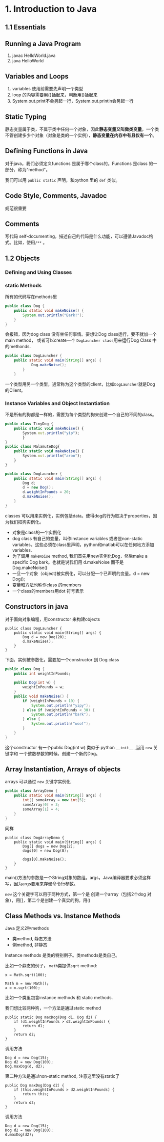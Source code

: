 # 1. Introduction to Java

## 1.1 Essentials <a href="#running-a-java-program" id="running-a-java-program"></a>

## Running a Java Program <a href="#running-a-java-program" id="running-a-java-program"></a>

1. javac HelloWorld.java
2. java HelloWorld

## Variables and Loops

1. variables 使用前需要先声明一个类型
2. loop 的内容需要用{}括起来，判断用()括起来
3. System.out.print不会另起一行，System.out.println会另起一行

## Static Typing

静态变量属于类，不属于类中任何一个对象，因此**静态变量又叫做类变量**，一个类不管创建多少个对象（对象是类的一个实例），**静态变量在内存中有且仅有一个**。

## Defining Functions in Java

对于java，我们必须定义functions 是属于哪个class的。Functions 是class 的一部分，称为"method"。

我们可以用  `public static` 声明，和python 里的 `def` 类似。

## Code Style, Comments, Javadoc

规范很重要

## Comments

写代码 self-documenting，描述自己的代码是什么功能，可以遵循Javadoc格式。比如，使用`/**` 。



## 1.2 Objects

### Defining and Using Classes

### static Methods

所有的代码写在methods里

```java
public class Dog {
    public static void makeNoise() {
        System.out.println("Bark!");
    }
}
```

会报错，因为dog class 没有坐任何事情。要想让Dog class运行，要不就加一个main method， 或者可以create一个 `DogLauncher class`用来运行Dog Class 中的methonds.

```java
public class DogLauncher {
    public static void main(String[] args) {
            Dog.makeNoise();
        } 
    }
```

一个类型用另一个类型，通常称为这个类型的client，比如`DogLauncher`就是Dog的Client。

### Instance Variables and Object Instantiation

不是所有的狗都是一样的，需要为每个类型的狗来创建一个自己的不同的class。

```javascript
public class TinyDog {
    public static void makeNoise() {
        System.out.println("yip");
        }
}
public class MalamuteDog{
    public static void makeNoise() {
        System.out.println("aroo");        
    }
}
```

```java
public class DogLauncher {
    public static void main(String[] args) {
        Dog d;
        d = new Dog();
        d.weightInPounds = 20;
        d.makeNoise();
    }
}
```

classes 可以用来实例化，实例包括data。使得dog的行为取决于properties，因为我们把狗实例化。

* 对象是class的一个实例化
* dog class 有自己的变量，叫作instance variables 或者是non-static variables。这些必须在class里声明，python和matlab可以在任何地方添加variables.
* 为了调用 `makeNoise` method, 我们首先用new实例化Dog，然后make a specific Dog bark。也就是说我们用 d.makeNoise 而不是 Dog.makeNoise()
* 一旦一个对象（object)被实例化，可以分配一个已声明的变量。d = new Dog();
* 变量和方法也称作class 的members
* 一个class的members用dot 符号表示

## Constructors in java

对于面向对象编程，用constructor 来构建objects

```
public class DogLauncher {
    public static void main(String[] args) {
        Dog d = new Dog(20);
        d.makeNoise();    
    }
}
```

下面，实例被参数化，需要加一个constructor 到 Dog class

```java
public class Dog {
    public int weightInPounds;
    
    public Dog(int w) {
        weightInPounds = w;
    }
    public void makeNoise() {
        if (weightInPounds < 10) {
            System.out.println("yipy");
        } else if (weightInPounds < 30) {
            System.out.println("bark");
        } else {
            System.out.println("woof");
        }
    }
}
```

这个constructor 有一个public Dog(int w) 类似于 python `__init__` ,当用 `new` 关键字和 一个整数参数的时候，创建一个新的Dog。

## Array Instantiation, Arrays of objects

arrays 可以通过 `new` 关键字实例化

```java
public class ArrayDemo {
    public static void main(String[] args) {
        int[] someArray = new int[5];
        someArray[0] = 3;
        someArray[1] = 4;
    }
}
```

同样

```
public class DogArrayDemo {
    public static void main(String[] args) {
        Dog[] dogs = new Dog[2];
        dogs[0] = new Dog(8);
        
        dogs[0].makeNoise();
    }
}
```

main()方法的参数是一个String对象的数组。args，Java编译器要求必须这样写，因为args要用来存储命令行参数。

`new` 这个关键字可以用于两种方式，第一个是 创建一个array（包括2个dog 对象），用\[]，第二个是创建一个真实的狗，用()

## Class Methods vs. Instance Methods

Java 定义2种methods

* 类method, 静态方法
* 例method, 非静态

Instance methods 是类的特别例子。类methods是类自己。

比如一个静态的例子， `math`类提供`sqrt` method:

```
x = Math.sqrt(100);

Math m = new Math();
x = m.sqrt(100);
```

比如一个类里包含instance methods 和 static methods.

我们想比较两种狗，一个方法是通过static method

```
public static Dog maxDog(Dog d1, Dog d2) {
    if (d1.weightInPounds > d2.weightInPounds) {
        return d1;
    }
    return d2;
}
```

调用方法

```
Dog d = new Dog(15);
Dog d2 = new Dog(100);
Dog.maxDog(d, d2);
```

第二种方法是通过non-static method, 注意这里没有static了

```
public Dog maxDog(Dog d2) {
    if (this.weightInPounds > d2.weightInPounds) {
        return this;
    }
    return d2; 
}
```

调用方法

```
Dog d = new Dog(15);
Dog d2 = new Dog(100);
d.maxDog(d2);
```











